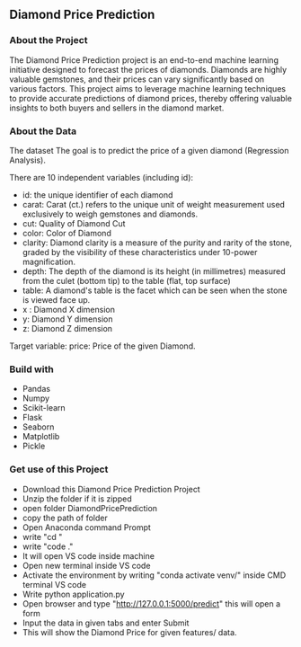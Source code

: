 ## Diamond Price Prediction

### About the Project
The Diamond Price Prediction project is an end-to-end machine learning initiative designed to forecast the prices of diamonds. Diamonds are highly valuable gemstones, and their prices can vary significantly based on various factors. This project aims to leverage machine learning techniques to provide accurate predictions of diamond prices, thereby offering valuable insights to both buyers and sellers in the diamond market.

### About the Data

The dataset The goal is to predict the price of a given diamond (Regression Analysis).

There are 10 independent variables (including id):

- id: the unique identifier of each diamond
- carat: Carat (ct.) refers to the unique unit of weight measurement used exclusively to weigh     gemstones and diamonds.
- cut: Quality of Diamond Cut
- color: Color of Diamond
- clarity: Diamond clarity is a measure of the purity and rarity of the stone, graded by the visibility of these characteristics under 10-power magnification.
- depth: The depth of the diamond is its height (in millimetres) measured from the culet (bottom tip) to the table (flat, top surface)
- table: A diamond's table is the facet which can be seen when the stone is viewed face up.
- x : Diamond X dimension
- y: Diamond Y dimension
- z: Diamond Z dimension

Target variable:
price: Price of the given Diamond.

### Build with
- Pandas
- Numpy
- Scikit-learn
- Flask
- Seaborn
- Matplotlib
- Pickle

### Get use of this Project
- Download this Diamond Price Prediction Project
- Unzip the folder if it is zipped
- open folder DiamondPricePrediction
- copy the path of folder
- Open Anaconda command Prompt
- write "cd <path of project that copied above>"
- write "code ."
- It will open VS code inside machine
- Open new terminal inside VS code 
- Activate the environment by writing "conda activate venv/" inside CMD terminal VS code
- Write python application.py
- Open browser and type "http://127.0.0.1:5000/predict" this will open a form
- Input the data in given tabs and enter Submit
- This will show the Diamond Price for given features/ data.

